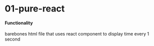 # 01-pure-react
#### Functionality
barebones html file that uses react component to display time every 1 second
